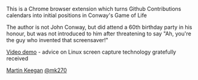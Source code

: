 
This is a Chrome browser extension which turns Github Contributions calendars
into initial positions in Conway's Game of Life

The author is not John Conway, but did attend a 60th birthday party in his
honour, but was not introduced to him after threatening to say "Ah, you're 
the guy who invented that screensaver!"

[Video demo](http://mk.ucant.org/media/life-contributions.flv) - advice on Linux screen capture technology gratefully received

[Martin Keegan](http://mk.ucant.org/) [@mk270](https://github.com/mk270)
